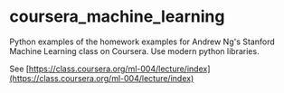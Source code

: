 coursera_machine_learning
=========================

Python examples of the homework examples for Andrew Ng's Stanford Machine Learning class on Coursera. Use modern python libraries.

See [https://class.coursera.org/ml-004/lecture/index](https://class.coursera.org/ml-004/lecture/index)